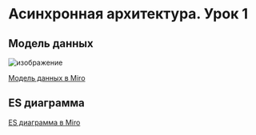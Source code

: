 # Асинхронная архитектура. Урок 1


## Модель данных

![изображение](https://github.com/mechanicalmachine/asynchronous-architecture/assets/30704273/4deab997-5e98-4d10-99f1-3e75af21e8b1)
 
 [Модель данных в Miro](https://miro.com/app/board/uXjVMeJNVCk=/?moveToWidget=3458764579382916637&cot=14)


## ES диаграмма

 [ES диаграмма в Miro](https://miro.com/app/board/uXjVMeJNVCk=/?moveToWidget=3458764579362507590&cot=14)
 
